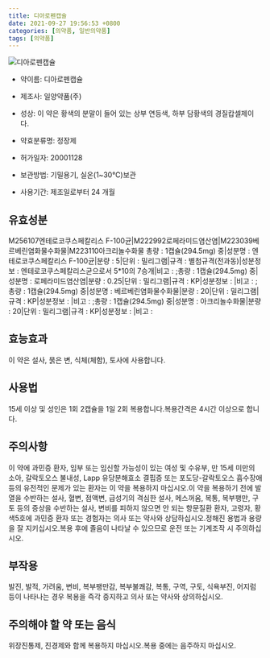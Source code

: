 ```yaml
---
title: 디아로펜캡슐
date: 2021-09-27 19:56:53 +0800
categories: [의약품, 일반의약품]
tags: [의약품]
---
```

![디아로펜캡슐](https://nedrug.mfds.go.kr/pbp/cmn/itemImageDownload/151611729131700002)

- 약이름: 디아로펜캡슐
- 제조사: 일양약품(주)
- 성상: 이 약은 황색의 분말이 들어 있는 상부 연등색, 하부 담황색의 경질캅셀제이다.
- 약효분류명: 정장제
- 허가일자: 20001128
- 보관방법: 기밀용기, 실온(1~30℃)보관

- 사용기간: 제조일로부터 24 개월
## 유효성분
M256107엔테로코쿠스페칼리스 F-100균|M222992로페라미드염산염|M223039베르베린염화물수화물|M223110아크리놀수화물
총량 : 1캡슐(294.5mg) 중|성분명 : 엔테로코쿠스페칼리스 F-100균|분량 : 5|단위 : 밀리그램|규격 : 별첨규격(전과동)|성분정보 : 엔테로코쿠스페칼리스균으로서 5*10의 7승개|비고 : ;총량 : 1캡슐(294.5mg) 중|성분명 : 로페라미드염산염|분량 : 0.25|단위 : 밀리그램|규격 : KP|성분정보 : |비고 : ;총량 : 1캡슐(294.5mg) 중|성분명 : 베르베린염화물수화물|분량 : 20|단위 : 밀리그램|규격 : KP|성분정보 : |비고 : ;총량 : 1캡슐(294.5mg) 중|성분명 : 아크리놀수화물|분량 : 20|단위 : 밀리그램|규격 : KP|성분정보 : |비고 :
## 효능효과
이 약은 설사, 묽은 변, 식체(체함), 토사에 사용합니다.
## 사용법
15세 이상 및 성인은 1회 2캡슐을 1일 2회 복용합니다.복용간격은 4시간 이상으로 합니다.
## 주의사항
이 약에 과민증 환자, 임부 또는 임신할 가능성이 있는 여성 및 수유부, 만 15세 미만의 소아, 갈락토오스 불내성, Lapp 유당분해효소 결핍증 또는 포도당-갈락토오스 흡수장애 등의 유전적인 문제가 있는 환자는 이 약을 복용하지 마십시오.이 약을 복용하기 전에 발열을 수반하는 설사, 혈변, 점액변, 급성기의 격심한 설사, 메스꺼움, 복통, 복부팽만, 구토 등의 증상을 수반하는 설사, 변비를 피하지 않으면 안 되는 항문질환 환자, 고령자, 황색5호에 과민증 환자 또는 경험자는 의사 또는 약사와 상담하십시오.정해진 용법과 용량을 잘 지키십시오.복용 후에 졸음이 나타날 수 있으므로 운전 또는 기계조작 시 주의하십시오.
## 부작용
발진, 발적, 가려움, 변비, 복부팽만감, 복부불쾌감, 복통, 구역, 구토, 식욕부진, 어지럼 등이 나타나는 경우 복용을 즉각 중지하고 의사 또는 약사와 상의하십시오.
## 주의해야 할 약 또는 음식
위장진통제, 진경제와 함께 복용하지 마십시오.복용 중에는 음주하지 마십시오.
